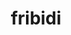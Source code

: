 ---
title: "fribidi"
layout: cache
category: package
meta: {"versions": ["1.0.5"], "compilers": ["gcc@8.3.1", "gcc@7.5.0", "gcc@9.3.0"]}
spec_files: 
 - "fribidi@1.0.5%gcc@9.3.0 arch=linux-rhel7-x86_64": spec-0.json
 - "fribidi@1.0.5%gcc@8.3.1 arch=linux-rhel8-x86_64": spec-1.json
 - "fribidi@1.0.5%gcc@9.3.0 arch=linux-ubuntu20.04-x86_64": spec-2.json
 - "fribidi@1.0.5%gcc@7.5.0 arch=linux-ubuntu18.04-x86_64": spec-3.json

---